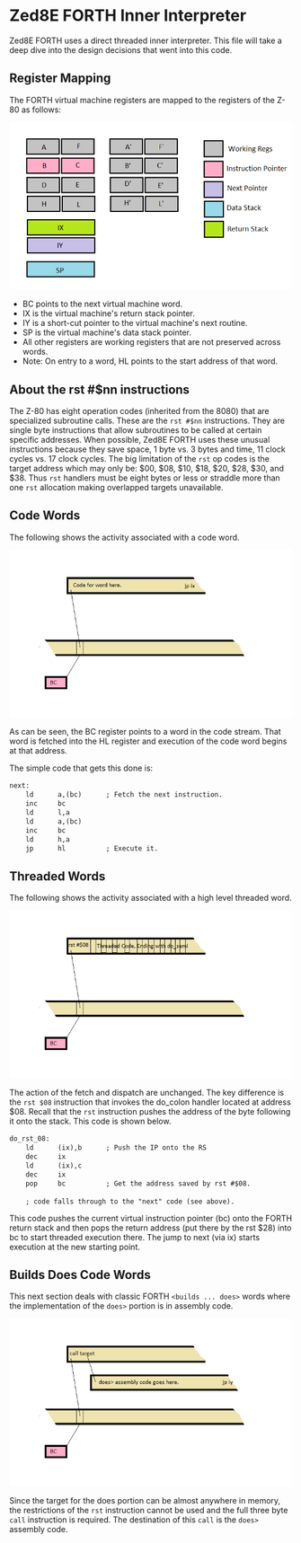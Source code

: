 # Zed8E FORTH Inner Interpreter

Zed8E FORTH uses a direct threaded inner interpreter. This file will take
a deep dive into the design decisions that went into this code.

## Register Mapping

The FORTH virtual machine registers are mapped to the registers of the
Z-80 as follows:

![Register Mapping](./Images/Registers.png)

* BC points to the next virtual machine word.
* IX is the virtual machine's return stack pointer.
* IY is a short-cut pointer to the virtual machine's next routine.
* SP is the virtual machine's data stack pointer.
* All other registers are working registers that are not preserved
across words.
* Note: On entry to a word, HL points to the start address of that word.

## About the rst #$nn instructions

The Z-80 has eight operation codes (inherited from the 8080) that are
specialized subroutine calls. These are the `rst #$nn` instructions. They
are single byte instructions that allow subroutines to be called at
certain specific addresses. When possible, Zed8E FORTH uses these
unusual instructions because they save space, 1 byte vs. 3 bytes and time,
11 clock cycles vs. 17 clock cycles. The big limitation of the `rst` op
codes is the target address which may only be: $00, $08, $10, $18, $20,
$28, $30, and $38. Thus `rst` handlers must be eight bytes or less or
straddle more than one `rst` allocation making overlapped targets
unavailable.

## Code Words

The following shows the activity associated with a code word.

![Code Word](./Images/code_word3.png)

As can be seen, the BC register points to a word in the code stream. That
word is fetched into the HL register and execution of the code word
begins at that address.

The simple code that gets this done is:

```
next:
    ld      a,(bc)      ; Fetch the next instruction.
    inc     bc
    ld      l,a
    ld      a,(bc)
    inc     bc
    ld      h,a
    jp      hl          ; Execute it.
```

## Threaded Words

The following shows the activity associated with a high level threaded word.

![Code Word](./Images/threaded_word2.png)

The action of the fetch and dispatch are unchanged. The key difference
is the `rst $08` instruction that invokes the do_colon handler located at
address $08. Recall that the `rst` instruction pushes the address of the
byte following it onto the stack. This code is shown below.

```
do_rst_08:
    ld      (ix),b      ; Push the IP onto the RS
    dec     ix
    ld      (ix),c
    dec     ix
    pop     bc          ; Get the address saved by rst #$08.

    ; code falls through to the "next" code (see above).
```

This code pushes the current virtual instruction pointer (bc) onto the FORTH
return stack and then pops the return address (put there by the rst $28)
into bc to start threaded execution there. The jump to next (via ix) starts
execution at the new starting point.

## Builds Does Code Words

This next section deals with classic FORTH `<builds ... does>` words where
the implementation of the `does>` portion is in assembly code.

![Builds Does Code Word](./Images/builds_does.png)

Since the target for the does portion can be almost anywhere in memory,
the restrictions of the `rst` instruction cannot be used and the full
three byte `call` instruction is required. The destination of this `call`
is the `does>` assembly code.
